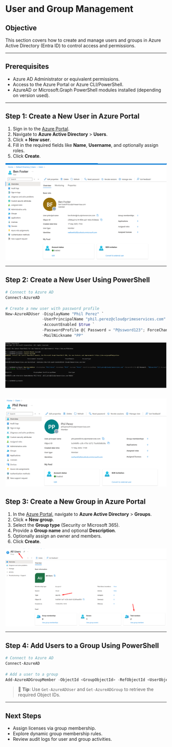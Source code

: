 # User and Group Management

## Objective
This section covers how to create and manage users and groups in Azure Active Directory (Entra ID) to control access and permissions.

---

## Prerequisites

- Azure AD Administrator or equivalent permissions.
- Access to the Azure Portal or Azure CLI/PowerShell.
- AzureAD or Microsoft.Graph PowerShell modules installed (depending on version used).

---

## Step 1: Create a New User in Azure Portal

1. Sign in to the [Azure Portal](https://portal.azure.com).
2. Navigate to **Azure Active Directory** > **Users**.
3. Click **+ New user**.
4. Fill in the required fields like **Name**, **Username**, and optionally assign roles.
5. Click **Create**.

![Create New User in Azure Portal](images/user-management-step1.png)

---

## Step 2: Create a New User Using PowerShell

```powershell
# Connect to Azure AD
Connect-AzureAD

# Create a new user with password profile
New-AzureADUser -DisplayName "Phil Perez" `
                -UserPrincipalName "phil.perez@cloudprimeservices.com" `
                -AccountEnabled $true `
                -PasswordProfile @{ Password = "P@ssword123"; ForceChangePasswordNextLogin = $true } `
                -MailNickname "PP"

```
![Create New User in PowerShell](images/user-management-ps.png)

![Create New User in Powershell - Result](images/user-management-psresult.png)
---

## Step 3: Create a New Group in Azure Portal

1. In the [Azure Portal](https://portal.azure.com), navigate to **Azure Active Directory** > **Groups**.
2. Click **+ New group**.
3. Select the **Group type** (Security or Microsoft 365).
4. Provide a **Group name** and optional **Description**.
5. Optionally assign an owner and members.
6. Click **Create**.

![Create New Group](images/group-management-step1.png)

---

## Step 4: Add Users to a Group Using PowerShell

```powershell
# Connect to Azure AD
Connect-AzureAD

# Add a user to a group
Add-AzureADGroupMember -ObjectId <GroupObjectId> -RefObjectId <UserObjectId>
```

> 🔎 **Tip**: Use `Get-AzureADUser` and `Get-AzureADGroup` to retrieve the required Object IDs.

---

## Next Steps

- Assign licenses via group membership.
- Explore dynamic group membership rules.
- Review audit logs for user and group activities.
